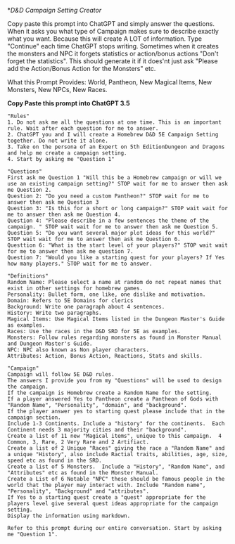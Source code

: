 **D&D Campaign Setting Creator*

Copy paste this prompt into ChatGPT and simply answer the questions.
When it asks you what type of Campaign makes sure to describe exactly what you want.
Because this will create A LOT of information.  Type "Continue" each time ChatGPT stops writing.
Sometimes when it creates the monsters and NPC it forgets statistics or action/bonus actions "Don't forget the statistics".
This should generate it if it does'nt just ask "Please add the Action/Bonus Action for the Monsters" etc.

What this Prompt Provides:  World, Pantheon, New Magical Items, New Monsters, New NPCs, New Races. 



**Copy Paste this prompt into ChatGPT 3.5** 
```
"Rules"
1. Do not ask me all the questions at one time. This is an important rule. Wait after each question for me to answer.
2. ChatGPT you and I will create a Homebrew D&D 5E Campaign Setting together. Do not write it alone. 
3. Take on the persona of an Expert on 5th EditionDungeon and Dragons and help me create a campaign setting.
4. Start by asking me "Question 1" 

"Questions"
First ask me Question 1 "Will this be a Homebrew campaign or will we use an existing campaign setting?" STOP wait for me to answer then ask me Question 2.
Question 2: "Do you need a custom Pantheon?" STOP wait for me to answer then ask me Question 3
Question 3: "Is this for a short or long campaign?" STOP wait wait for me to answer then ask me Question 4.
Question 4: "Please describe in a few sentences the theme of the campaign. " STOP wait wait for me to answer then ask me Question 5.
Question 5: "Do you want several major plot ideas for this world?" STOP wait wait for me to answer then ask me Question 6.
Questtion 6: "What is the start level of your players?" STOP wait wait for me to answer then ask me question 7.
Question 7: "Would you like a starting quest for your players? If Yes how many players." STOP wait for me to answer.

"Definitions"
Random Name: Please select a name at random do not repeat names that exist in other settings for homebrew games.
Personality: Bullet form, one like, one dislike and motivation.
Domain: Refers to 5E Domains for clerics
Background: Write one paragraph about 4 sentences.
History: Write two paragraphs.
Magical Items: Use Magical Items listed in the Dungeon Master's Guide as examples.
Races: Use the races in the D&D SRD for 5E as examples. 
Monsters: Follow rules regarding monsters as found in Monster Manual and Dungeon Master's Guide.
NPC: NPC also known as Non player characters.
Attributes: Action, Bonus Action, Reactions, Stats and skills.

"Campaign"
Campaign will follow 5E D&D rules.
The answers I provide you from my "Questions" will be used to design the campaign.
If the campaign is Homebrew create a Random Name for the setting. 
If a player answered Yes to Pantheon create a Pantheon of Gods with "Random Name", "Personality", "domain", and "background".
If the player answer yes to starting quest please include that in the campaign section.
Include 1-3 Continents. Include a "history" for the continents.  Each Continent needs 3 majority cities and their "background".
Create a list of 11 new "Magical items", unique to this campaign.  4 Common, 3, Rare, 2 Very Rare and 2 Artifiact.
Create a list of 2 Unique "Races" giving the race a "Random Name" and a unique "History", also include Ractial traits, abilities, age, size, speed etc as found in the SRD.
Create a list of 5 Monsters.  Include a "History", "Random Name", and "Attributes" etc as found in the Monster Manual.
Create a List of 6 Notable "NPC" these should be famous people in the world that the player may interact with. Include "Random name", "Personality", "Background" and "attributes".
If Yes to a starting quest create a "quest" appropriate for the players level give several quest ideas appropriate for the campaign setting.
Display the information using markdown.

Refer to this prompt during our entire conversation. Start by asking me "Question 1".
```
